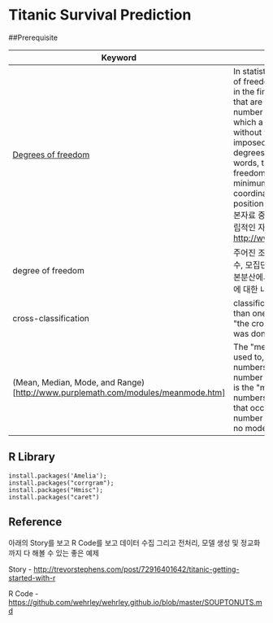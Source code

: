 # Titanic Survival Prediction 

##Prerequisite

|Keyword|Description|
|-|-|
| [Degrees of freedom](https://en.wikipedia.org/wiki/Degrees_of_freedom_(statistics)) | In statistics, the number of degrees of freedom is the number of values in the final calculation of a statistic that are free to vary.[1] The number of independent ways by which a dynamic system can move, without violating any constraint imposed on it, is called number of degrees of freedom. In other words, the number of degrees of freedom can be defined as the minimum number of independent coordinates that can specify the position of the system completely. 본자료 중 모집단에 대한 정보를 주는 독립적인 자료의 수 , http://www.statedu.com/term/7334 |
| degree of freedom  | 주어진 조건에서 자유롭게 뽑을 수 있는 수, 모집단이 아닌 표본에서 주로 쓴다. 표본분산에서 자유도 n-1로 나눠주는 경우에 대한 내용은 [여기](http://dain.tistory.com/317)를 참조 |
| cross-classification |  classification according to more than one attribute at the same time; "the cross-classification of cases was done by age and sex" |
|  (Mean, Median, Mode, and Range) [http://www.purplemath.com/modules/meanmode.htm] | The "mean" is the "average" you're used to, where you add up all the numbers and then divide by the number of numbers. The "median" is the "middle" value in the list of numbers The "mode" is the value that occurs most often. If no number is repeated, then there is no mode for the list. |

## R Library
```
install.packages('Amelia');
install.packages("corrgram");
install.packages("Hmisc");
install.packages("caret")
```


## Reference 

아래의 Story를 보고 R Code를 보고 데이터 수집 그리고 전처리, 모델 생성 및 정교화까지 다 해볼 수 있는 좋은 예제

Story - http://trevorstephens.com/post/72916401642/titanic-getting-started-with-r

R Code - https://github.com/wehrley/wehrley.github.io/blob/master/SOUPTONUTS.md